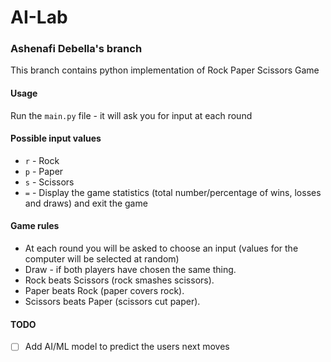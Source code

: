 # AI-Lab

### Ashenafi Debella's branch

This branch contains python implementation of Rock Paper Scissors Game

#### Usage

Run the ```main.py``` file - it will ask you for input at each round

#### Possible input values

- ```r``` - Rock
- ```p``` - Paper
- ```s``` - Scissors
- ```=``` - Display the game statistics (total number/percentage of wins, losses and draws) and exit the game

#### Game rules

- At each round you will be asked to choose an input (values for the computer will be selected at random)
- Draw - if both players have chosen the same thing. 
- Rock beats Scissors (rock smashes scissors).
- Paper beats Rock (paper covers rock).
- Scissors beats Paper (scissors cut paper).

#### TODO

- [ ] Add AI/ML model to predict the users next moves